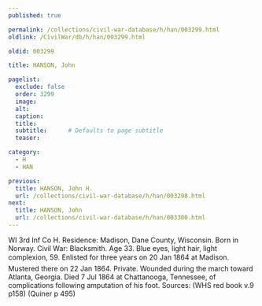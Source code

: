 ```yaml
---
published: true

permalink: /collections/civil-war-database/h/han/003299.html
oldlink: /CivilWar/db/h/han/003299.html

oldid: 003299

title: HANSON, John

pagelist:
  exclude: false
  order: 3299
  image: 
  alt:
  caption:
  title:
  subtitle:      # Defaults to page subtitle
  teaser:

category: 
  - H 
  - HAN

previous:
  title: HANSON, John H.
  url: /collections/civil-war-database/h/han/003298.html  
next:
  title: HANSON, John
  url: /collections/civil-war-database/h/han/003300.html   
---
```

WI 3rd Inf Co H. Residence: Madison, Dane County, Wisconsin. Born in Norway. Civil War: Blacksmith. Age 33. Blue eyes, light hair, light complexion, 5&#146;9&#148;. Enlisted for three years on 20 Jan 1864 at Madison. Mustered there on 22 Jan 1864. Private. Wounded during the march toward Atlanta, Georgia. Died 7 Jul 1864 at Chattanooga, Tennessee, of complications following amputation of his foot. Sources: (WHS red book v.9 p158) (Quiner p 495)
